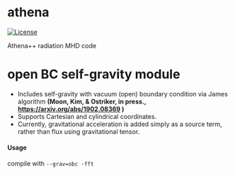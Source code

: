 athena
======
[![License](https://img.shields.io/badge/License-BSD%203--Clause-blue.svg)](https://opensource.org/licenses/BSD-3-Clause)

Athena++ radiation MHD code

open BC self-gravity module
======

* Includes self-gravity with vacuum (open) boundary condition via James algorithm **(Moon, Kim, & Ostriker, in press., https://arxiv.org/abs/1902.08369 )**
* Supports Cartesian and cylindrical coordinates.
* Currently, gravitational acceleration is added simply as a source term, rather than flux using gravitational tensor.

#### Usage
compile with `--grav=obc -fft`
